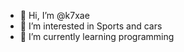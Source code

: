 - 👋 Hi, I’m @k7xae
- 👀 I’m interested in Sports and cars 
- 🌱 I’m currently learning programming 

<!---
k7xae/k7xae is a ✨ special ✨ repository because its `README.md` (this file) appears on your GitHub profile.
You can click the Preview link to take a look at your changes.
--->
